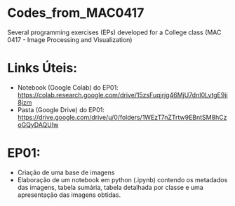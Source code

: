# Codes_from_MAC0417
Several programming exercises (EPs) developed for a College class (MAC 0417 - Image Processing and Visualization)

# Links Úteis:
- Notebook (Google Colab) do EP01: https://colab.research.google.com/drive/15zsFuqjrjg46MjU7dnI0LvtgE9ji8jzm
- Pasta (Google Drive) do EP01: https://drive.google.com/drive/u/0/folders/1WEzT7nZTrtw9EBntSM8hCzoGQyDAQUIw

# EP01:
- Criação de uma base de imagens
- Elaboração de um notebook em python (.ipynb) contendo os metadados das imagens, tabela sumária, tabela detalhada por classe e uma apresentação das imagens obtidas.
